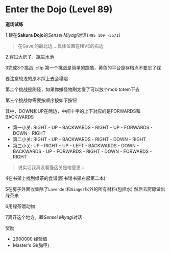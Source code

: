 # Enter the Dojo (Level 89)
**道场试练**

1.跟在**Sakura Dojo**的*Sensei Miyagi*对话`[495 109 -5571]`
>在Gavel的最北边....具体位置在HIVE的右边

2.穿过大房子，跳进水池

3完成3个挑战
:::tip
第一个挑战是简单的跑酷，黄色的平台是存档点不要忘了踩

要注意较浅的原木踩上去会塌陷

第二个挑战是刷怪，如果你嫌怪物刷太慢了可以放个mob totem下去

第三个挑战你需要按顺序按如下按钮

其中，DOWN和UP在两边，中间十字的上下对应的是FORWARDS和BACKWARDS

+ 第一小关: RIGHT - UP - BACKWARDS - RIGHT - UP - FORWARDS - DOWN - RIGHT
+ 第二小关: RIGHT - UP - BACKWARDS - RIGHT - DOWN - RIGHT
+ 第三小关: UP - RIGHT - UP - LEFT - BACKWARDS - DOWN - BACKWARDS - UP - FORWARDS - RIGHT - DOWN - FORWARDS - RIGHT

>说实话我真没看懂这关是啥意思
:::

4在书架上找到绿茶的食谱(图书馆书架右起第二本)

5在房子外面收集除了`Lavender`和`Ginger`以外的所有材料(包括水) 然后去厨房做出绿茶来

6用绿茶喂动物

7离开这个地方，跟*Sensei Miyagi*对话

奖励
+ 2900000 经验值
+ Master's Gi(胸甲)
